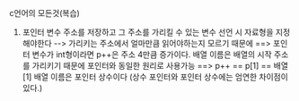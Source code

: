 c언어의 모든것(복습)

1. 포인터 변수
    주소를 저장하고 그 주소를 가리킬 수 있는 변수
    선언 시 자료형을 지정해야한다 --> 가리키는 주소에서 얼마만큼 읽어야하는지 모르기 때문에 ==> 포인터 변수가 int형이라면 p++은 주소 4만큼 증가이다.
    배열 이름은 배열의 시작 주소를 가리키기 때문에 포인터와 동일한 원리로 사용가능 ==> p++ == p[1] == 배열[1]
    배열 이름은 포인터 상수이다 (상수 포인터와 포인터 상수에는 엄연한 차이점이 있다.)
    
